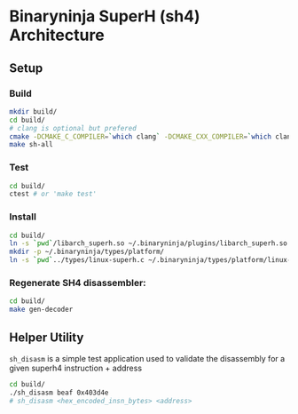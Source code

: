 # Binaryninja SuperH (sh4) Architecture

## Setup

### Build

```bash
mkdir build/
cd build/
# clang is optional but prefered
cmake -DCMAKE_C_COMPILER=`which clang` -DCMAKE_CXX_COMPILER=`which clang++` -DCMAKE_BUILD_TYPE=Release -DBN_INSTALL_BIN_DIR=/path/to/binaryninja ..
make sh-all
```

### Test
```bash
cd build/
ctest # or 'make test'
```

### Install

```bash
cd build/
ln -s `pwd`/libarch_superh.so ~/.binaryninja/plugins/libarch_superh.so
mkdir -p ~/.binaryninja/types/platform/
ln -s `pwd`../types/linux-superh.c ~/.binaryninja/types/platform/linux-superh.c
```

### Regenerate SH4 disassembler:

```bash
cd build/
make gen-decoder
```

## Helper Utility

`sh_disasm` is a simple test application used to validate the disassembly for a given superh4 instruction + address

```bash
cd build/
./sh_disasm beaf 0x403d4e
# sh_disasm <hex_encoded_insn_bytes> <address>
```